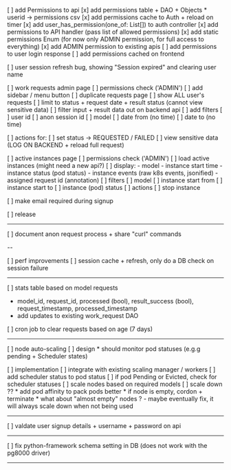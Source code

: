 
[ ] add Permissions to api
  [x] add permissions table + DAO + Objects
    * userid -> permissions csv
  [x] add permissions cache to Auth + reload on timer
  [x] add user_has_permission(one_of: List[]) to auth controller
  [x] add permissions to API handler (pass list of allowed permissions)
  [x] add static permissions Enum (for now only ADMIN permission, for full access to everything)
  [x] add ADMIN permission to existing apis
  [ ] add permissions to user login response
  [ ] add permissions cached on frontend

[ ] user session refresh bug, showing "Session expired" and clearing user name

[ ] work requests admin page
  [ ] permissions check ('ADMIN')
  [ ] add sidebar / menu button
  [ ] duplicate requests page
  [ ] show ALL user's requests
  [ ] limit to status + request date + result status (cannot view sensitive data)
    [ ] filter input + result data out on backend api
  [ ] add filters
    [ ] user id
    [ ] anon session id
    [ ] model
    [ ] date from (no time)
    [ ] date to (no time)

  [ ] actions for:
    [ ] set status -> REQUESTED / FAILED
    [ ] view sensitive data (LOG ON BACKEND + reload full request)

[ ] active instances page
  [ ] permissions check ('ADMIN')
  [ ] load active instances (might need a new api?)
  [ ] display:
    - model
    - instance start time
    - instance status (pod status)
    - instance events (raw k8s events, jsonified)
    - assigned request id (annotation)
  [ ] filters
    [ ] model
    [ ] instance start from
    [ ] instance start to
    [ ] instance (pod) status
  [ ] actions
    [ ] stop instance
    
[ ] make email required during signup

[ ] release

---

[ ] document anon request process + share "curl" commands

--

[ ] perf improvements
  [ ] session cache + refresh, only do a DB check on session failure

---

[ ] stats table based on model requests 
  * model_id, request_id, processed (bool), result_success (bool), request_timestamp, processed_timestamp
  * add updates to existing work_request DAO

[ ] cron job to clear requests based on age (7 days)

---

[ ] node auto-scaling
  [ ] design
    * should monitor pod statuses (e.g.g pending + Scheduler states)

  [ ] implementation
    [ ] integrate with existing scaling manager / workers
    [ ] add scheduler status to pod status
    [ ] if pod Pending or Evicted, check for scheduler statuses
    [ ] scale nodes based on required models
    [ ] scale down ??
      * add pod affinity to pack pods better
      * if node is empty, cordon + terminate
      * what about "almost empty" nodes ? - maybe eventually fix, it will always scale down when not being used


---

[ ] valdate user signup details + username + password on api 

---

[ ] fix python-framework schema setting in DB (does not work with the pg8000 driver)

---


